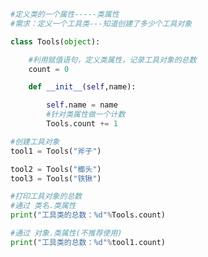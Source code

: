 
<BlogInfo id="740" title="13.类属性的查找机制" author="白日梦想猿" pv=0 read_times=0 pre_cost_time=0分19秒 category="面向对象的特性" tag_list="['面向对象的特性']" create_time="2020.03.09 14:18:10" update_time="2020.03.09 14:24:27" />

```python
#定义类的一个属性-----类属性
#需求：定义一个工具类---知道创建了多少个工具对象

class Tools(object):

    #利用赋值语句，定义类属性，记录工具对象的总数
    count = 0

    def __init__(self,name):

        self.name = name
        #针对类属性做一个计数
        Tools.count += 1

#创建工具对象
tool1 = Tools("斧子")

tool2 = Tools("榔头")
tool3 = Tools("铁锹")

#打印工具对象的总数
#通过 类名.类属性
print("工具类的总数：%d"%Tools.count)

#通过 对象.类属性(不推荐使用)
print("工具类的总数：%d"%tool1.count)

```
